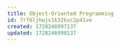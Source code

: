 ```yaml
---
title: Object-Oriented Programming
id: 7rf6ljhwjv1k32kxc2p41ve
created: 1728246997137
updated: 1728246998137
---
```

